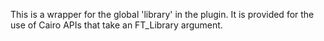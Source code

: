 This is a wrapper for the global 'library' in the plugin.
It is provided for the use of Cairo APIs that take an FT_Library argument.